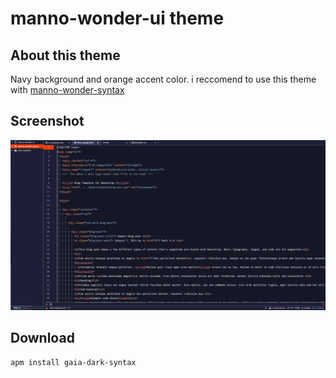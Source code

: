 # manno-wonder-ui theme
## About this theme
Navy background and orange accent color.
i reccomend to use this theme with [manno-wonder-syntax](https://atom.io/themes/manno-wonder-syntax)

## Screenshot
![SS](img/ss1.png)
## Download
`apm install gaia-dark-syntax`
